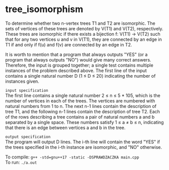 # tree_isomorphism
To determine whether two n-vertex trees T1 and T2 are isomorphic. The sets of vertices of these trees are denoted by V(T1) and V(T2), respectively. These trees are isomorphic if there exists a bijection f: V(T1) → V(T2) such that for any two vertices u and v in V(T1), they are connected by an edge in T1 if and only if f(u) and f(v) are connected by an edge in T2.  

It is worth to mention that a program that always outputs "YES" (or a program that always outputs "NO") would give many correct answers. Therefore, the input is grouped together; a single test contains multiple instances of the problem described above. The first line of the input contains a single natural number D (1 ≤ D ≤ 20) indicating the number of instances given.  


`input specification`  
The first line contains a single natural number 2 ≤ n ≤ 5 * 105, which is the number of vertices in each of the trees. The vertices are numbered with natural numbers from 1 to n. The next n-1 lines contain the description of tree T1, and the following n-1 lines contain the description of tree T2. Each of the rows describing a tree contains a pair of natural numbers a and b separated by a single space. These numbers satisfy 1 ≤ a ≠ b ≤ n, indicating that there is an edge between vertices a and b in the tree.  

`output specification`  
The program will output D lines. The i-th line will contain the word "YES" if the trees specified in the i-th instance are isomorphic, and "NO" otherwise.


To compile: `g++ -std=gnu++17 -static -DSPRAWDZACZKA main.cpp`  
To run: `./a.out`  
